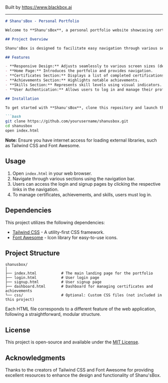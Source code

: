 
Built by https://www.blackbox.ai

---

```markdown
# Shanu'sBox - Personal Portfolio

Welcome to **Shanu'sBox**, a personal portfolio website showcasing certificates, achievements, and professional skills. Built with modern web technologies, this portfolio serves as a digital representation of my capabilities and accomplishments.

## Project Overview

Shanu'sBox is designed to facilitate easy navigation through various sections such as Certificates, Achievements, and Skills. The project uses a responsive design, making it accessible on all devices. Visitors can easily view and explore the showcased content, and users can login to manage their personal information.

## Features

- **Responsive Design:** Adjusts seamlessly to various screen sizes (desktop, tablet, smartphone).
- **Home Page:** Introduces the portfolio and provides navigation.
- **Certificates Section:** Displays a list of completed certifications with descriptions.
- **Achievements Section:** Highlights notable achievements.
- **Skills Section:** Represents skill levels using visual indicators.
- **User Authentication:** Allows users to log in and manage their profiles.

## Installation

To get started with **Shanu'sBox**, clone this repository and launch the `index.html` file in your browser:

```bash
git clone https://github.com/yourusername/shanusbox.git
cd shanusbox
open index.html
```

**Note:** Ensure you have internet access for loading external libraries, such as Tailwind CSS and Font Awesome.

## Usage

1. Open `index.html` in your web browser.
2. Navigate through various sections using the navigation bar.
3. Users can access the login and signup pages by clicking the respective links in the navigation.
4. To manage certificates, achievements, and skills, users must log in.

## Dependencies

This project utilizes the following dependencies:

- [Tailwind CSS](https://tailwindcss.com/) - A utility-first CSS framework.
- [Font Awesome](https://fontawesome.com/) - Icon library for easy-to-use icons.

## Project Structure

```
shanusbox/
│
├── index.html           # The main landing page for the portfolio
├── login.html           # User login page
├── signup.html          # User signup page
├── dashboard.html       # Dashboard for managing certificates and achievements
└── css/                 # Optional: Custom CSS files (not included in this project)
```

Each HTML file corresponds to a different feature of the web application, following a straightforward, modular structure.

## License

This project is open-source and available under the [MIT License](LICENSE).

## Acknowledgments

Thanks to the creators of Tailwind CSS and Font Awesome for providing excellent resources to enhance the design and functionality of Shanu'sBox.
```